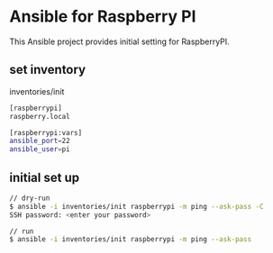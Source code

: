 # Ansible for Raspberry PI

This Ansible project provides initial setting for RaspberryPI.

## set inventory

inventories/init
```bash
[raspberrypi]
raspberry.local

[raspberrypi:vars]
ansible_port=22
ansible_user=pi
```

## initial set up

```bash
// dry-run
$ ansible -i inventories/init raspberrypi -m ping --ask-pass -C
SSH password: <enter your password>

// run
$ ansible -i inventories/init raspberrypi -m ping --ask-pass
```
